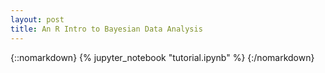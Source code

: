 ```yaml
---
layout: post
title: An R Intro to Bayesian Data Analysis
---
```


{::nomarkdown}
{% jupyter_notebook "tutorial.ipynb" %}
{:/nomarkdown}